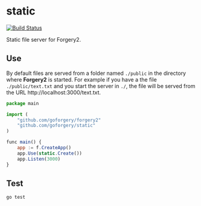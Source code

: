 # static

[![Build Status](https://secure.travis-ci.org/goforgery/static.png?branch=master)](http://travis-ci.org/goforgery/static)

Static file server for Forgery2.

## Use

By default files are served from a folder named `./public` in the directory where __Forgery2__ is started. For example if you have a the file `./public/text.txt` and you start the server in `./`, the file will be served from the URL http://localhost:3000/text.txt.

```javascript
package main

import (
	"github.com/goforgery/forgery2"
	"github.com/goforgery/static"
)

func main() {
	app := f.CreateApp()
	app.Use(static.Create())
	app.Listen(3000)
}
```

## Test

    go test
